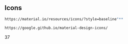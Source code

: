 ## Icons
```sh
https://material.io/resources/icons/?style=baseline"** 
```
```sh
https://google.github.io/material-design-icons/
```

37